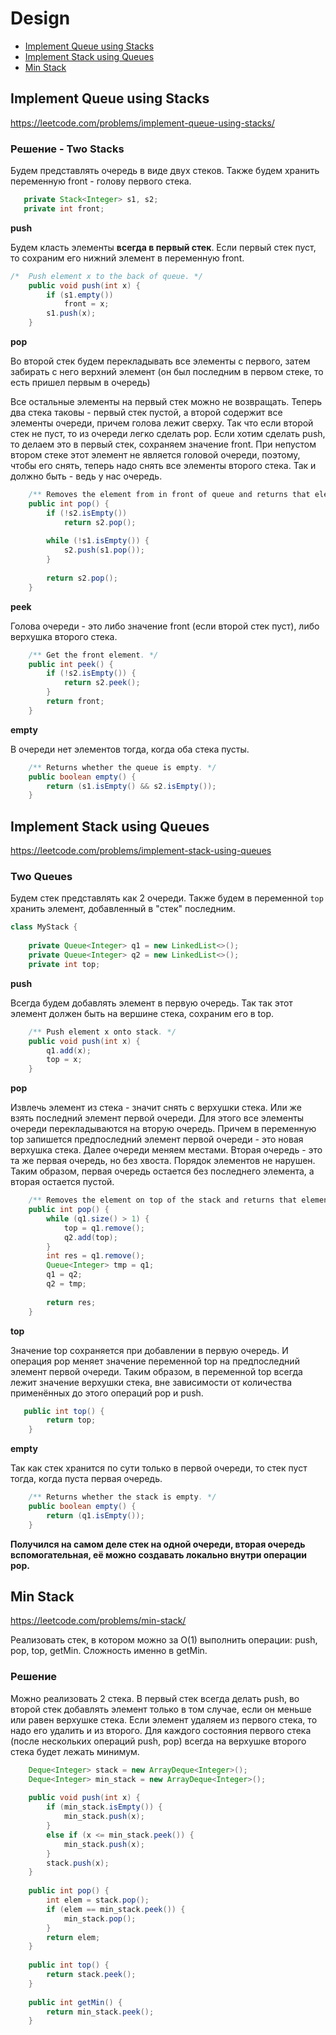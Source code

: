 # Design
- [Implement Queue using Stacks](#implement-queue-using-stacks)
- [Implement Stack using Queues](#implement-stack-using-queues)
- [Min Stack](#min-stack)

## Implement Queue using Stacks
https://leetcode.com/problems/implement-queue-using-stacks/

### Решение - Two Stacks
Будем представлять очередь в виде двух стеков. Также будем хранить переменную front - голову первого стека.

```java
   private Stack<Integer> s1, s2;
   private int front;
```

**push**

Будем класть элементы **всегда в первый стек**. Если первый стек пуст, то сохраним его нижний элемент в переменную front.

```java
/*  Push element x to the back of queue. */
    public void push(int x) {
        if (s1.empty())
            front = x;
        s1.push(x);
    }
```

**pop**

Во второй стек будем перекладывать все элементы с первого, затем забирать с него верхний элемент (он был последним в первом стеке,
то есть пришел первым в очередь)

Все остальные элементы на первый стек можно не возвращать. Теперь два стека таковы - первый стек пустой, а второй содержит все элементы
очереди, причем голова лежит сверху. Так что если второй стек не пуст, то из очереди легко сделать pop. Если хотим сделать push, то делаем
это в первый стек, сохраняем значение front. При непустом втором стеке этот элемент не является головой очереди, поэтому, чтобы его снять,
теперь надо снять все элементы второго стека. Так и должно быть - ведь у нас очередь.

```java
    /** Removes the element from in front of queue and returns that element. */
    public int pop() {
        if (!s2.isEmpty())
            return s2.pop();
        
        while (!s1.isEmpty()) {
            s2.push(s1.pop());
        }
        
        return s2.pop();
    }
```
**peek**

Голова очереди - это либо значение front (если второй стек пуст), либо верхушка второго стека.

```java
    /** Get the front element. */
    public int peek() {
        if (!s2.isEmpty()) {
            return s2.peek();
        }
        return front;
    }
```
**empty**

В очереди нет элементов тогда, когда оба стека пусты.

``` java
    /** Returns whether the queue is empty. */
    public boolean empty() {
        return (s1.isEmpty() && s2.isEmpty());
    }
```
## Implement Stack using Queues
https://leetcode.com/problems/implement-stack-using-queues

### Two Queues

Будем стек представлять как 2 очереди. Также будем в переменной `top` хранить элемент, добавленный в "стек" последним.

```java
class MyStack {
    
    private Queue<Integer> q1 = new LinkedList<>();
    private Queue<Integer> q2 = new LinkedList<>();
    private int top;
```

**push**

Всегда будем добавлять элемент в первую очередь. Так так этот элемент должен быть на вершине стека, сохраним его в top.

```java
    /** Push element x onto stack. */
    public void push(int x) {
        q1.add(x);
        top = x;
    }
```

**pop**

Извлечь элемент из стека - значит снять с верхушки стека. Или же взять последний элемент первой очереди. Для этого все элементы очереди перекладываются на вторую очередь. Причем в переменную top запишется предпоследний элемент первой очереди - это новая верхушка стека. Далее очереди меняем местами. Вторая очередь - это та же первая очередь, но без хвоста. Порядок элементов не нарушен. Таким образом, первая очередь остается без последнего элемента, а вторая остается пустой.

```java
    /** Removes the element on top of the stack and returns that element. */
    public int pop() {
        while (q1.size() > 1) {
            top = q1.remove();
            q2.add(top);
        }
        int res = q1.remove();
        Queue<Integer> tmp = q1;
        q1 = q2;
        q2 = tmp;
        
        return res;
    }
```
**top**

Значение top сохраняется при добавлении в первую очередь. И операция pop меняет значение переменной top на предпоследний элемент первой очереди. Таким образом, в переменной top всегда лежит значение верхушки стека, вне зависимости от количества применённых до этого операций pop и push.

```java
   public int top() {
        return top;
    }
```

**empty**

Так как стек хранится по сути только в первой очереди, то стек пуст тогда, когда пуста первая очередь.

```java
    /** Returns whether the stack is empty. */
    public boolean empty() {
        return (q1.isEmpty());
    }
```
**Получился на самом деле стек на одной очереди, вторая очередь вспомогательная, её можно создавать локально внутри операции pop.**

## Min Stack
https://leetcode.com/problems/min-stack/

Реализовать стек, в котором можно за O(1) выполнить операции: push, pop, top, getMin. Сложность именно в getMin.

### Решение
Можно реализовать 2 стека. В первый стек всегда делать push, во второй стек добавлять элемент только в том случае, если он меньше или равен верхушке стека. Если элемент удаляем из первого стека, то надо его удалить и из второго. Для каждого состояния первого стека (после нескольких операций push, pop) всегда на верхушке второго стека будет лежать минимум.

```java
    Deque<Integer> stack = new ArrayDeque<Integer>();
    Deque<Integer> min_stack = new ArrayDeque<Integer>();
    
    public void push(int x) {
        if (min_stack.isEmpty()) {
            min_stack.push(x);
        }
        else if (x <= min_stack.peek()) {
            min_stack.push(x);
        }
        stack.push(x);
    }
    
    public int pop() {
        int elem = stack.pop();
        if (elem == min_stack.peek()) {
            min_stack.pop();
        }
        return elem;
    }
    
    public int top() {
        return stack.peek();
    }
    
    public int getMin() {
        return min_stack.peek();
    }
```
